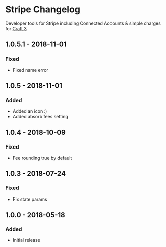 # Stripe Changelog
>
Developer tools for Stripe including Connected Accounts & simple charges for [Craft 3](http://craftcms.com)

## 1.0.5.1 - 2018-11-01

### Fixed

*	Fixed name error

## 1.0.5 - 2018-11-01

### Added

*	Added an icon :)
*	Added absorb fees setting

## 1.0.4 - 2018-10-09

### Fixed

*   Fee rounding true by default

## 1.0.3 - 2018-07-24

### Fixed

*   Fix state params

## 1.0.0 - 2018-05-18

### Added

*   Initial release
